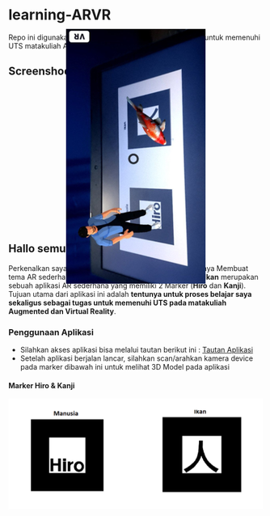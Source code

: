 # learning-ARVR
Repo ini digunakan untuk belajar tentang ARVR dan dibuat untuk memenuhi UTS matakuliah Augmented dan Virtual Reality

## Screenshoot Aplikasi
<div align="center">
    <img src="assets/screenshoot.jpg" alt="screenshoot Image" width="700" style="transform: rotate(-90deg);"/>
</div>

## Hallo semuanya 👋
Perkenalkan saya: Aziz Arif Rizaldi ([@azizarizaldi](https://github.com/azizarizaldi/)). Disini saya Membuat tema AR sederhana yaitu __Manusia dan Ikan__.
__Manusia dan Ikan__ merupakan sebuah aplikasi AR sederhana yang memiliki 2 Marker (__Hiro__ dan __Kanji__).
Tujuan utama dari aplikasi ini adalah __tentunya untuk proses belajar saya sekaligus sebagai tugas untuk memenuhi UTS pada matakuliah Augmented dan Virtual Reality__. 


### Penggunaan Aplikasi

- Silahkan akses aplikasi bisa melalui tautan berikut ini : [Tautan Aplikasi](https://smooth-mountainous-drum.glitch.me/)
- Setelah aplikasi berjalan lancar, silahkan scan/arahkan kamera device pada marker dibawah ini untuk melihat 3D Model pada aplikasi

#### Marker Hiro & Kanji
<div align="center">
    <img src="assets/paper.png" alt="Image Paper" width="700"/>
</div>